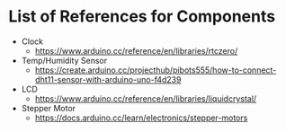 # List of References for Components
- Clock
  - https://www.arduino.cc/reference/en/libraries/rtczero/
- Temp/Humidity Sensor
  - https://create.arduino.cc/projecthub/pibots555/how-to-connect-dht11-sensor-with-arduino-uno-f4d239
- LCD
  - https://www.arduino.cc/reference/en/libraries/liquidcrystal/
- Stepper Motor
  - https://docs.arduino.cc/learn/electronics/stepper-motors
